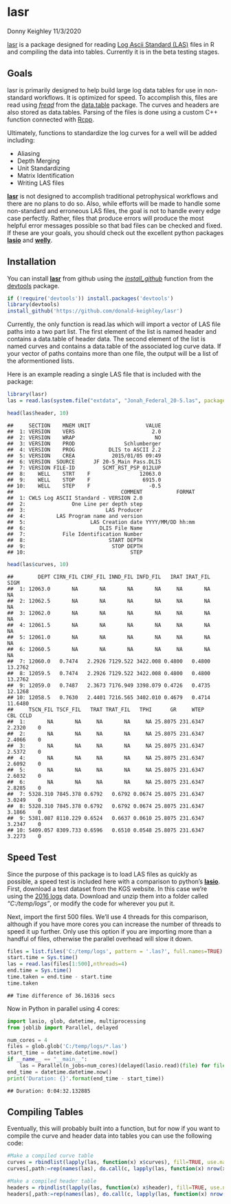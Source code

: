 lasr
================
Donny Keighley
11/3/2020

[lasr](https://github.com/donald-keighley/lasr) is a package designed
for reading [Log Ascii Standard (LAS)](https://www.cwls.org/products/)
files in R and compiling the data into tables. Currently it is in the
beta testing stages.

## Goals

lasr is primarily designed to help build large log data tables for use
in non-standard workflows. It is optimized for speed. To accomplish
this, files are read using
[*fread*](https://www.rdocumentation.org/packages/data.table/versions/1.13.2/topics/fread)
from the [data.table](https://rdatatable.gitlab.io/data.table/) package.
The curves and headers are also stored as data.tables. Parsing of the
files is done using a custom C++ function connected with
[Rcpp](http://www.rcpp.org/).

Ultimately, functions to standardize the log curves for a well will be
added including:

  - Aliasing
  - Depth Merging
  - Unit Standardizing
  - Matrix Identification
  - Writing LAS files

[**lasr**](https://github.com/donald-keighley/lasr) is not designed to
accomplish traditional petrophysical workflows and there are no plans to
do so. Also, while efforts will be made to handle some non-standard and
erroneous LAS files, the goal is not to handle every edge case
perfectly. Rather, files that produce errors will produce the most
helpful error messages possible so that bad files can be checked and
fixed. If these are your goals, you should check out the excellent
python packages
[**lasio**](https://lasio.readthedocs.io/en/latest/index.html) and
[**welly**](https://welly.readthedocs.io/en/latest/api/welly.html).

## Installation

You can install [**lasr**](https://github.com/donald-keighley/lasr) from
github using the
[*install\_github*](https://www.rdocumentation.org/packages/devtools/versions/1.13.6/topics/install_github)
function from the [devtools](https://devtools.r-lib.org/) package.

``` r
if (!require('devtools')) install.packages('devtools')
library(devtools)
install_github('https://github.com/donald-keighley/lasr')
```

Currently, the only function is read.las which will import a vector of
LAS file paths into a two part list. The first element of the list is
named header and contains a data.table of header data. The second
element of the list is named curves and contains a data.table of the
associated log curve data. If your vector of paths contains more than
one file, the output will be a list of the aformentioned lists.

Here is an example reading a single LAS file that is included with the
package:

``` r
library(lasr)
las = read.las(system.file("extdata", "Jonah_Federal_20-5.las", package = "lasr"))

head(las$header, 10)
```

    ##     SECTION    MNEM UNIT                  VALUE
    ##  1: VERSION    VERS                         2.0
    ##  2: VERSION    WRAP                          NO
    ##  3: VERSION    PROD                Schlumberger
    ##  4: VERSION    PROG           DLIS to ASCII 2.2
    ##  5: VERSION    CREA            2015/01/05 09:49
    ##  6: VERSION  SOURCE      JF 20-5_Main Pass.DLIS
    ##  7: VERSION FILE-ID         SCMT_RST_PSP_012LUP
    ##  8:    WELL    STRT    F                12063.0
    ##  9:    WELL    STOP    F                 6915.0
    ## 10:    WELL    STEP    F                   -0.5
    ##                                   COMMENT           FORMAT
    ##  1: CWLS Log ASCII Standard - VERSION 2.0                 
    ##  2:               One Line per depth step                 
    ##  3:                          LAS Producer                 
    ##  4:          LAS Program name and version                 
    ##  5:                     LAS Creation date YYYY/MM/DD hh:mm
    ##  6:                        DLIS File Name                 
    ##  7:            File Identification Number                 
    ##  8:                           START DEPTH                 
    ##  9:                            STOP DEPTH                 
    ## 10:                                  STEP

``` r
head(las$curves, 10)
```

    ##        DEPT CIRN_FIL CIRF_FIL INND_FIL INFD_FIL   IRAT IRAT_FIL    SIGM
    ##  1: 12063.0       NA       NA       NA       NA     NA       NA      NA
    ##  2: 12062.5       NA       NA       NA       NA     NA       NA      NA
    ##  3: 12062.0       NA       NA       NA       NA     NA       NA      NA
    ##  4: 12061.5       NA       NA       NA       NA     NA       NA      NA
    ##  5: 12061.0       NA       NA       NA       NA     NA       NA      NA
    ##  6: 12060.5       NA       NA       NA       NA     NA       NA      NA
    ##  7: 12060.0   0.7474   2.2926 7129.522 3422.008 0.4800   0.4800 13.2762
    ##  8: 12059.5   0.7474   2.2926 7129.522 3422.008 0.4800   0.4800 13.2762
    ##  9: 12059.0   0.7487   2.3673 7176.949 3398.079 0.4726   0.4735 12.1268
    ## 10: 12058.5   0.7630   2.4401 7216.565 3402.010 0.4679   0.4714 11.6480
    ##     TSCN_FIL TSCF_FIL   TRAT TRAT_FIL   TPHI      GR     WTEP    CBL CCLD
    ##  1:       NA       NA     NA       NA     NA 25.8075 231.6347 2.2320    0
    ##  2:       NA       NA     NA       NA     NA 25.8075 231.6347 2.4066    0
    ##  3:       NA       NA     NA       NA     NA 25.8075 231.6347 2.5372    0
    ##  4:       NA       NA     NA       NA     NA 25.8075 231.6347 2.6092    0
    ##  5:       NA       NA     NA       NA     NA 25.8075 231.6347 2.6032    0
    ##  6:       NA       NA     NA       NA     NA 25.8075 231.6347 2.8285    0
    ##  7: 5328.310 7845.378 0.6792   0.6792 0.0674 25.8075 231.6347 3.0249    0
    ##  8: 5328.310 7845.378 0.6792   0.6792 0.0674 25.8075 231.6347 3.1866    0
    ##  9: 5381.087 8110.229 0.6524   0.6637 0.0610 25.8075 231.6347 3.2347    0
    ## 10: 5409.057 8309.733 0.6596   0.6510 0.0548 25.8075 231.6347 3.2273    0

## Speed Test

Since the purpose of this package is to load LAS files as quickly as
possible, a speed test is included here with a comparison to python’s
[**lasio**](https://lasio.readthedocs.io/en/latest/index.html). First,
download a test dataset from the KGS website. In this case we’re using
the [2016 logs](http://www.kgs.ku.edu/PRS/Scans/Log_Summary/2016.zip)
data. Download and unzip them into a folder called *“C:/temp/logs”*, or
modify the code for wherever you put it.

Next, import the first 500 files. We’ll use 4 threads for this
comparison, although if you have more cores you can increase the number
of threads to speed it up further. Only use this option if you are
importing more than a handful of files, otherwise the parallel overhead
will slow it down.

``` r
files = list.files('C:/temp/logs', pattern = '.las?', full.names=TRUE)
start.time = Sys.time()
las = read.las(files[1:500],nthreads=4)
end.time = Sys.time()
time.taken = end.time - start.time
time.taken
```

    ## Time difference of 36.16316 secs

Now in Python in parallel using 4 cores:

``` python
import lasio, glob, datetime, multiprocessing
from joblib import Parallel, delayed

num_cores = 4
files = glob.glob('C:/temp/logs/*.las')
start_time = datetime.datetime.now()
if __name__ == "__main__":
    las = Parallel(n_jobs=num_cores)(delayed(lasio.read)(file) for file in files[0:499])
end_time = datetime.datetime.now()
print('Duration: {}'.format(end_time - start_time))
```

    ## Duration: 0:04:32.132885

## Compiling Tables

Eventually, this will probably built into a function, but for now if you
want to compile the curve and header data into tables you can use the
following code:

``` r
#Make a compiled curve table
curves = rbindlist(lapply(las, function(x) x$curves), fill=TRUE, use.names=TRUE)
curves[,path:=rep(names(las), do.call(c, lapply(las, function(x) nrow(x$curves))))]

#Make a compiled header table
headers = rbindlist(lapply(las, function(x) x$header), fill=TRUE, use.names=TRUE)
headers[,path:=rep(names(las), do.call(c, lapply(las, function(x) nrow(x$header))))]
```
